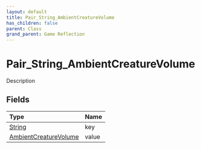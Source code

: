 ```yaml
---
layout: default
title: Pair_String_AmbientCreatureVolume
has_children: false
parent: Class
grand_parent: Game Reflection
---
```

# Pair_String_AmbientCreatureVolume
Description 

## Fields

| Type | Name |
|:----------|:--------------|
| [String](/riftbreaker-wiki/docs/game-reflection/components/string/) | key |
| [AmbientCreatureVolume](/riftbreaker-wiki/docs/game-reflection/classes/ambient_creature_volume/) | value |

